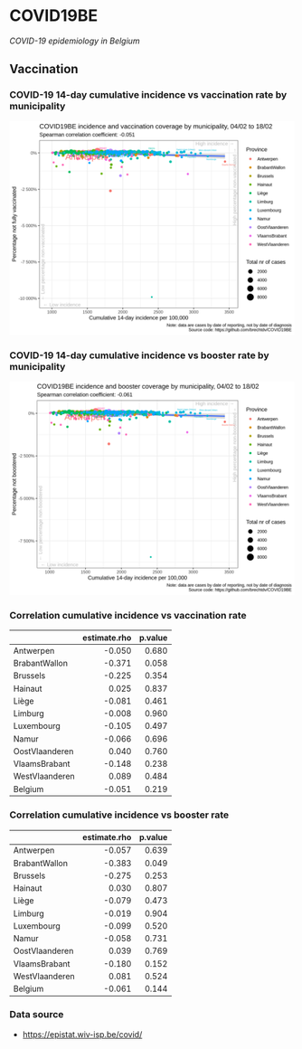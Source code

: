 
# COVID19BE

*COVID-19 epidemiology in Belgium*

## Vaccination

### COVID-19 14-day cumulative incidence vs vaccination rate by municipality

![](covid19be-vaccination.png)

### COVID-19 14-day cumulative incidence vs booster rate by municipality

![](covid19be-vaccination-booster.png)

### Correlation cumulative incidence vs vaccination rate

|                | estimate.rho | p.value |
| :------------- | -----------: | ------: |
| Antwerpen      |      \-0.050 |   0.680 |
| BrabantWallon  |      \-0.371 |   0.058 |
| Brussels       |      \-0.225 |   0.354 |
| Hainaut        |        0.025 |   0.837 |
| Liège          |      \-0.081 |   0.461 |
| Limburg        |      \-0.008 |   0.960 |
| Luxembourg     |      \-0.105 |   0.497 |
| Namur          |      \-0.066 |   0.696 |
| OostVlaanderen |        0.040 |   0.760 |
| VlaamsBrabant  |      \-0.148 |   0.238 |
| WestVlaanderen |        0.089 |   0.484 |
| Belgium        |      \-0.051 |   0.219 |

### Correlation cumulative incidence vs booster rate

|                | estimate.rho | p.value |
| :------------- | -----------: | ------: |
| Antwerpen      |      \-0.057 |   0.639 |
| BrabantWallon  |      \-0.383 |   0.049 |
| Brussels       |      \-0.275 |   0.253 |
| Hainaut        |        0.030 |   0.807 |
| Liège          |      \-0.079 |   0.473 |
| Limburg        |      \-0.019 |   0.904 |
| Luxembourg     |      \-0.099 |   0.520 |
| Namur          |      \-0.058 |   0.731 |
| OostVlaanderen |        0.039 |   0.769 |
| VlaamsBrabant  |      \-0.180 |   0.152 |
| WestVlaanderen |        0.081 |   0.524 |
| Belgium        |      \-0.061 |   0.144 |

### Data source

  - <https://epistat.wiv-isp.be/covid/>

